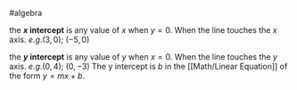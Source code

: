#algebra

the **$x$ intercept** is any value of $x$ when $y=0$. When the line touches the $x$ axis.
$e.g. (3,0); \ (-5,0)$    

the **$y$ intercept** is any value of $y$ when $x=0$. When the line touches the $y$ axis.
$e.g. (0, 4); \ (0, -3)$ The y intercept is $b$ in the [[Math/Linear Equation]] of the form $y = mx + b$.
